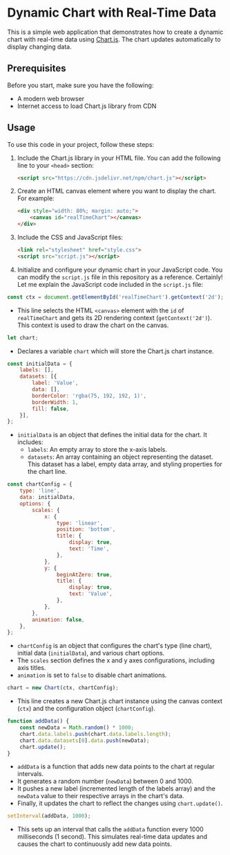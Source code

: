 
# Dynamic Chart with Real-Time Data

This is a simple web application that demonstrates how to create a dynamic chart with real-time data using [Chart.js](https://www.chartjs.org/). The chart updates automatically to display changing data.

## Prerequisites

Before you start, make sure you have the following:

- A modern web browser
- Internet access to load Chart.js library from CDN


## Usage

To use this code in your project, follow these steps:

1. Include the Chart.js library in your HTML file. You can add the following line to your `<head>` section:

   ```html
   <script src="https://cdn.jsdelivr.net/npm/chart.js"></script>
   ```

2. Create an HTML canvas element where you want to display the chart. For example:

   ```html
   <div style="width: 80%; margin: auto;">
       <canvas id="realTimeChart"></canvas>
   </div>
   ```

3. Include the CSS and JavaScript files:

   ```html
   <link rel="stylesheet" href="style.css">
   <script src="script.js"></script>
   ```

4. Initialize and configure your dynamic chart in your JavaScript code. You can modify the `script.js` file in this repository as a reference.
Certainly! Let me explain the JavaScript code included in the `script.js` file:

```javascript
const ctx = document.getElementById('realTimeChart').getContext('2d');
```
- This line selects the HTML `<canvas>` element with the `id` of `realTimeChart` and gets its 2D rendering context (`getContext('2d')`). This context is used to draw the chart on the canvas.

```javascript
let chart;
```
- Declares a variable `chart` which will store the Chart.js chart instance.

```javascript
const initialData = {
    labels: [],
    datasets: [{
        label: 'Value',
        data: [],
        borderColor: 'rgba(75, 192, 192, 1)',
        borderWidth: 1,
        fill: false,
    }],
};
```
- `initialData` is an object that defines the initial data for the chart. It includes:
  - `labels`: An empty array to store the x-axis labels.
  - `datasets`: An array containing an object representing the dataset. This dataset has a label, empty data array, and styling properties for the chart line.

```javascript
const chartConfig = {
    type: 'line',
    data: initialData,
    options: {
        scales: {
            x: {
                type: 'linear',
                position: 'bottom',
                title: {
                    display: true,
                    text: 'Time',
                },
            },
            y: {
                beginAtZero: true,
                title: {
                    display: true,
                    text: 'Value',
                },
            },
        },
        animation: false,
    },
};
```
- `chartConfig` is an object that configures the chart's type (line chart), initial data (`initialData`), and various chart options.
- The `scales` section defines the x and y axes configurations, including axis titles.
- `animation` is set to `false` to disable chart animations.

```javascript
chart = new Chart(ctx, chartConfig);
```
- This line creates a new Chart.js chart instance using the canvas context (`ctx`) and the configuration object (`chartConfig`).

```javascript
function addData() {
    const newData = Math.random() * 1000;
    chart.data.labels.push(chart.data.labels.length);
    chart.data.datasets[0].data.push(newData);
    chart.update();
}
```
- `addData` is a function that adds new data points to the chart at regular intervals.
- It generates a random number (`newData`) between 0 and 1000.
- It pushes a new label (incremented length of the labels array) and the `newData` value to their respective arrays in the chart's data.
- Finally, it updates the chart to reflect the changes using `chart.update()`.

```javascript
setInterval(addData, 1000);
```
- This sets up an interval that calls the `addData` function every 1000 milliseconds (1 second). This simulates real-time data updates and causes the chart to continuously add new data points.